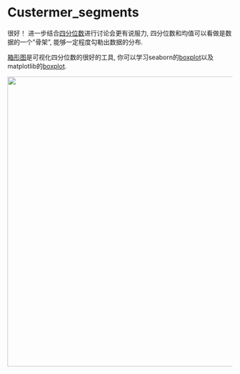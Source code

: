 # Custermer_segments

很好！ 进一步结合[四分位数](http://wiki.mbalib.com/wiki/%E5%9B%9B%E5%88%86%E4%BD%8D%E6%95%B0)进行讨论会更有说服力, 四分位数和均值可以看做是数据的一个”骨架”, 能够一定程度勾勒出数据的分布.

[箱形图](https://zh.wikipedia.org/wiki/%E7%AE%B1%E5%BD%A2%E5%9C%96)是可视化四分位数的很好的工具, 你可以学习seaborn的[boxplot](https://seaborn.pydata.org/generated/seaborn.boxplot.html)以及matplotlib的[boxplot](https://matplotlib.org/examples/pylab_examples/boxplot_demo.html).

<div align=center><img width="650" src=resources/1.png></div>

